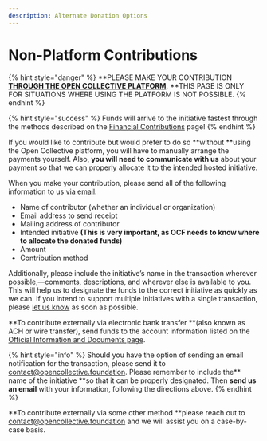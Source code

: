 ```yaml
---
description: Alternate Donation Options
---
```


# Non-Platform Contributions

{% hint style="danger" %}
**PLEASE MAKE YOUR CONTRIBUTION **[**THROUGH THE OPEN COLLECTIVE PLATFORM**](https://docs.opencollective.foundation/how-it-works/financial-contributions)**. **THIS PAGE IS ONLY FOR SITUATIONS WHERE USING THE PLATFORM IS NOT POSSIBLE.
{% endhint %}

{% hint style="success" %}
Funds will arrive to the initiative fastest through the methods described on the [Financial Contributions](../financial-contributions/) page! 
{% endhint %}

If you would like to contribute but would prefer to do so **without **using the Open Collective platform, you will have to manually arrange the payments yourself. Also, **you will need to communicate with us** about your payment so that we can properly allocate it to the intended hosted initiative. 

When you make your contribution, please send all of the following information to us [via email](mailto:contact@opencollective.foundation):

* Name of contributor (whether an individual or organization)
* Email address to send receipt
* Mailing address of contributor
* Intended initiative **(This is very important, as OCF needs to know where to allocate the donated funds)**
* Amount
* Contribution method

Additionally, please include the initiative’s name in the transaction wherever possible,—comments, descriptions, and wherever else is available to you. This will help us to designate the funds to the correct initiative as quickly as we can. If you intend to support multiple initiatives with a single transaction, please [let us know](mailto:contact@opencollective.foundation) as soon as possible.

**To contribute externally via electronic bank transfer **(also known as ACH or wire transfer), send funds to the account information listed on the [Official Information and Documents page](https://docs.opencollective.foundation/about/official-info).

{% hint style="info" %}
Should you have the option of sending an email notification for the transaction, please send it to [contact@opencollective.foundation](mailto:contact@opencollective.foundation). Please remember to include the** name of the initiative **so that it can be properly designated. Then **send us an email** with your information, following the directions above.
{% endhint %}

**To contribute externally via some other method **please reach out to [contact@opencollective.foundation](mailto:contact@opencollective.foundation) and we will assist you on a case-by-case basis.
